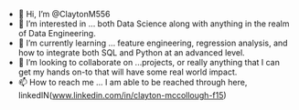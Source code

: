 - 👋 Hi, I’m @ClaytonM556
- 👀 I’m interested in ... both Data Science along with anything in the realm of Data Engineering. 
- 🌱 I’m currently learning ... feature engineering, regression analysis, and how to integrate both SQL and Python at an advanced level.
- 💞️ I’m looking to collaborate on ...projects, or really anything that I can get my hands on-to that will have some real world impact.
- 📫 How to reach me ... I am able to be reached through here, linkedIN(www.linkedin.com/in/clayton-mccollough-f15)

<!---
ClaytonM556/ClaytonM556 is a ✨ special ✨ repository because its `README.md` (this file) appears on your GitHub profile.
You can click the Preview link to take a look at your changes.
--->
